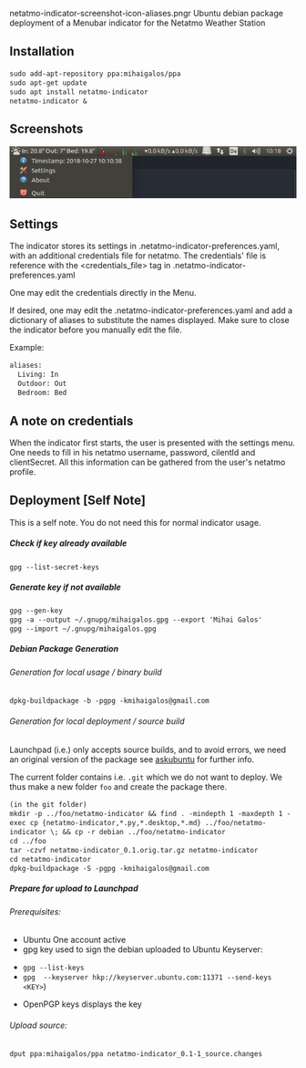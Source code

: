 netatmo-indicator-screenshot-icon-aliases.pngr
Ubuntu debian package deployment of a Menubar indicator for the Netatmo Weather Station

## Installation
```
sudo add-apt-repository ppa:mihaigalos/ppa
sudo apt-get update
sudo apt install netatmo-indicator
netatmo-indicator &
```

## Screenshots
![alt text](screenshots/netatmo-indicator-screenshot-icon-aliases.png)



## Settings
The indicator stores its settings in .netatmo-indicator-preferences.yaml, with an additional credentials file
for netatmo. The credentials' file is reference with the <credentials_file> tag in .netatmo-indicator-preferences.yaml

One may edit the credentials directly in the Menu.

If desired, one may edit the .netatmo-indicator-preferences.yaml and add a dictionary of aliases to substitute the
names displayed. Make sure to close the indicator before you manually edit the file.

Example:
```
aliases:
  Living: In
  Outdoor: Out
  Bedroom: Bed
```

## A note on credentials
When the indicator first starts, the user is presented with the settings menu. One needs to fill in his netatmo username, password, cilentId and clientSecret. All this information can be gathered from the user's netatmo profile.

## Deployment [Self Note]
This is a self note. You do not need this for normal indicator usage.
##### Check if key already available
`gpg --list-secret-keys`

##### Generate key if not available
```
gpg --gen-key
gpg -a --output ~/.gnupg/mihaigalos.gpg --export 'Mihai Galos'
gpg --import ~/.gnupg/mihaigalos.gpg
```

##### Debian Package Generation
###### Generation for local usage / binary build
`dpkg-buildpackage -b -pgpg -kmihaigalos@gmail.com`

###### Generation for local deployment / source build
Launchpad (i.e.) only accepts source builds, and to avoid errors, we need an original version of the package see [askubuntu](https://askubuntu.com/questions/1087569/deploying-own-debian-package-to-launchpad) for further info.

The current folder contains i.e. `.git` which we do not want to deploy. We thus make a new folder `foo` and create the package there.

```
(in the git folder)
mkdir -p ../foo/netatmo-indicator && find . -mindepth 1 -maxdepth 1 -exec cp {netatmo-indicator,*.py,*.desktop,*.md} ../foo/netatmo-indicator \; && cp -r debian ../foo/netatmo-indicator
cd ../foo
tar -czvf netatmo-indicator_0.1.orig.tar.gz netatmo-indicator
cd netatmo-indicator
dpkg-buildpackage -S -pgpg -kmihaigalos@gmail.com
```

##### Prepare for upload to Launchpad
###### Prerequisites:
* Ubuntu One account active
* gpg key used to sign the debian uploaded to Ubuntu Keyserver:
 - `gpg --list-keys`
 - `gpg  --keyserver hkp://keyserver.ubuntu.com:11371 --send-keys <KEY>`)
* OpenPGP keys displays the key

###### Upload source:
`dput ppa:mihaigalos/ppa netatmo-indicator_0.1-1_source.changes`

